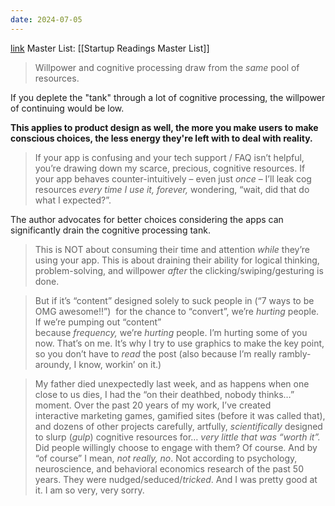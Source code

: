 ```yaml
---
date: 2024-07-05
---
```

[link](https://businessofsoftware.org/2023/09/kathy-sierra-your-app-makes-me-fat/)
Master List: [[Startup Readings Master List]]

> Willpower and cognitive processing draw from the _same_ pool of resources.

If you deplete the "tank" through a lot of cognitive processing, the willpower of continuing would be low.

**This applies to product design as well, the more you make users to make conscious choices, the less energy they're left with to deal with reality.**

> If your app is confusing and your tech support / FAQ isn’t helpful, you’re drawing down my scarce, precious, cognitive resources. If your app behaves counter-intuitively – even just _once_ – I’ll leak cog resources _every time I use it, forever,_ wondering, “wait, did that do what I expected?”.

The author advocates for better choices considering the apps can significantly drain the cognitive processing tank.

> This is NOT about consuming their time and attention _while_ they’re using your app. This is about draining their ability for logical thinking, problem-solving, and willpower _after_ the clicking/swiping/gesturing is done.

> But if it’s “content” designed solely to suck people in (“7 ways to be OMG awesome!!”)  for the chance to “convert”, we’re _hurting_ people. If we’re pumping out “content” because _frequency,_ we’re _hurting_ people. I’m hurting some of you now. That’s on me. It’s why I try to use graphics to make the key point, so you don’t have to _read_ the post (also because I’m really rambly-aroundy, I know, workin’ on it.)

>My father died unexpectedly last week, and as happens when one close to us dies, I had the “on their deathbed, nobody thinks…” moment. Over the past 20 years of my work, I’ve created interactive marketing games, gamified sites (before it was called that), and dozens of other projects carefully, artfully, _scientifically_ designed to slurp (_gulp_) cognitive resources for… _very little that was “worth it”._  Did people willingly choose to engage with them? Of course. And by “of course” I mean, _not really, no_. Not according to psychology, neuroscience, and behavioral economics research of the past 50 years. They were nudged/seduced/_tricked_. And I was pretty good at it. I am so very, very sorry.